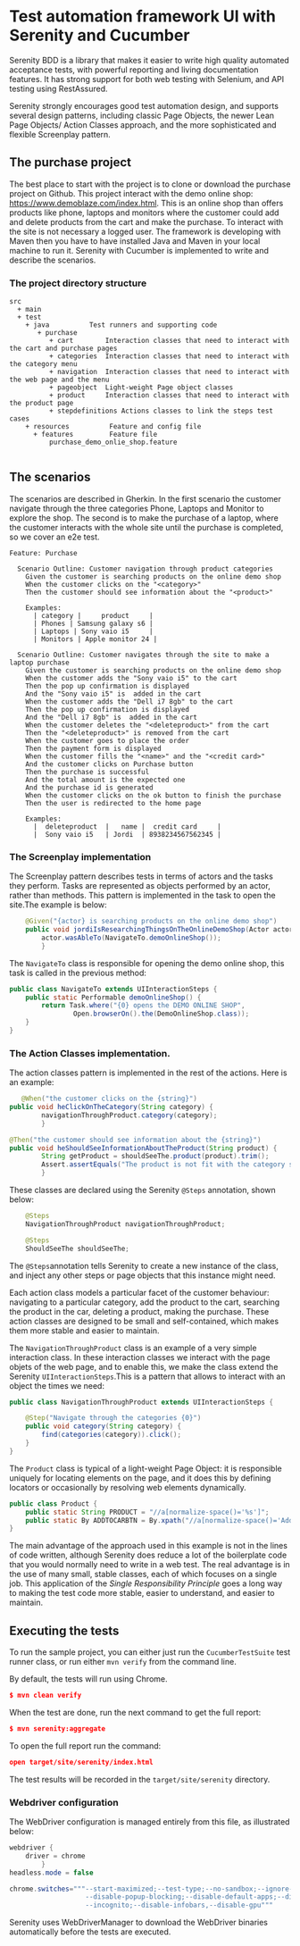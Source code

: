 # Test automation framework UI with Serenity and Cucumber

Serenity BDD is a library that makes it easier to write high quality automated acceptance tests, with powerful reporting and living documentation features. It has strong support for both web testing with Selenium, and API testing using RestAssured.

Serenity strongly encourages good test automation design, and supports several design patterns, including classic Page Objects, the newer Lean Page Objects/ Action Classes approach, and the more sophisticated and flexible Screenplay pattern.

## The purchase project
The best place to start with the project is to clone or download the purchase project on Github. This project interact with the demo online shop: https://www.demoblaze.com/index.html. This is an online shop than offers products like phone, laptops and monitors where the customer could add and delete products from the cart and make the purchase. To interact with the site is not necessary a logged user.
The framework is developing with Maven then you have to have installed Java and Maven in your local machine to run it.
Serenity with Cucumber is implemented to write and describe the scenarios.
### The project directory structure
```Gherkin
src
  + main
  + test
    + java          Test runners and supporting code
       + purchase
          + cart        Interaction classes that need to interact with the cart and purchase pages
          + categories  Interaction classes that need to interact with the category menu
          + navigation  Interaction classes that need to interact with the web page and the menu
          + pageobject  Light-weight Page object classes
          + product     Interaction classes that need to interact with the product page
          + stepdefinitions Actions classes to link the steps test cases
    + resources          Feature and config file
      + features         Feature file
          purchase_demo_onlie_shop.feature
             
```

## The scenarios
The scenarios are described in Gherkin. In the first scenario the customer navigate through the three categories Phone, Laptops and Monitor to explore the shop. The second is to make the purchase of a laptop, where the customer interacts with the whole site until the purchase is completed, so we cover an e2e test.

```Gherkin
Feature: Purchase

  Scenario Outline: Customer navigation through product categories
    Given the customer is searching products on the online demo shop
    When the customer clicks on the "<category>"
    Then the customer should see information about the "<product>"

    Examples:
      | category |     product     |
      | Phones | Samsung galaxy s6 |
      | Laptops | Sony vaio i5     |
      | Monitors | Apple monitor 24 |

  Scenario Outline: Customer navigates through the site to make a laptop purchase
    Given the customer is searching products on the online demo shop
    When the customer adds the "Sony vaio i5" to the cart
    Then the pop up confirmation is displayed
    And the "Sony vaio i5" is  added in the cart
    When the customer adds the "Dell i7 8gb" to the cart
    Then the pop up confirmation is displayed
    And the "Dell i7 8gb" is  added in the cart
    When the customer deletes the "<deleteproduct>" from the cart
    Then the "<deleteproduct>" is removed from the cart
    When the customer goes to place the order
    Then the payment form is displayed
    When the customer fills the "<name>" and the "<credit card>"
    And the customer clicks on Purchase button
    Then the purchase is successful
    And the total amount is the expected one
    And the purchase id is generated
    When the customer clicks on the ok button to finish the purchase
    Then the user is redirected to the home page

    Examples:
      |  deleteproduct  |   name |  credit card     |
      |  Sony vaio i5   | Jordi  | 8938234567562345 |
```

### The Screenplay implementation
The Screenplay pattern describes tests in terms of actors and the tasks they perform. Tasks are represented as objects performed by an actor, rather than methods. This pattern is implemented in the task to open the site.The example is below:
```java
    @Given("{actor} is searching products on the online demo shop")
    public void jordiIsResearchingThingsOnTheOnlineDemoShop(Actor actor) {
        actor.wasAbleTo(NavigateTo.demoOnlineShop());
        }
```

The `NavigateTo` class is responsible for opening the demo online shop, this task is called in the previous method:
```java
public class NavigateTo extends UIInteractionSteps {
    public static Performable demoOnlineShop() {
        return Task.where("{0} opens the DEMO ONLINE SHOP",
                Open.browserOn().the(DemoOnlineShop.class));
    }
}
```
### The Action Classes implementation.

The action classes pattern is implemented in the rest of the actions. Here is an example:

```java
   @When("the customer clicks on the {string}")
public void heClickOnTheCategory(String category) {
        navigationThroughProduct.category(category);
        }

@Then("the customer should see information about the {string}")
public void heShouldSeeInformationAboutTheProduct(String product) {
        String getProduct = shouldSeeThe.product(product).trim();
        Assert.assertEquals("The product is not fit with the category selected! Take a look!", product, getProduct);
        }
```

These classes are declared using the Serenity `@Steps` annotation, shown below:
```java
    @Steps
    NavigationThroughProduct navigationThroughProduct;

    @Steps
    ShouldSeeThe shouldSeeThe;
```

The `@Steps`annotation tells Serenity to create a new instance of the class, and inject any other steps or page objects that this instance might need.

Each action class models a particular facet of the customer behaviour: navigating to a particular category, add the product to the cart, searching the product in the car, deleting a product, making the purchase. These action classes are designed to be small and self-contained, which makes them more stable and easier to maintain.

The `NavigationThroughProduct` class is an example of a very simple interaction class. In these interaction classes we interact with the page objets of the web page, and to enable this, we make the class extend the Serenity `UIInteractionSteps`.This is a pattern that allows to interact with an object the times we need:
```java
public class NavigationThroughProduct extends UIInteractionSteps {

    @Step("Navigate through the categories {0}")
    public void category(String category) {
        find(categories(category)).click();
    }
}
```

The `Product` class is typical of a light-weight Page Object: it is responsible uniquely for locating elements on the page, and it does this by defining locators or occasionally by resolving web elements dynamically.
```java
public class Product {
    public static String PRODUCT = "//a[normalize-space()='%s']";
    public static By ADDTOCARBTN = By.xpath("//a[normalize-space()='Add to cart']");
}
```

The main advantage of the approach used in this example is not in the lines of code written, although Serenity does reduce a lot of the boilerplate code that you would normally need to write in a web test. The real advantage is in the use of many small, stable classes, each of which focuses on a single job. This application of the _Single Responsibility Principle_ goes a long way to making the test code more stable, easier to understand, and easier to maintain.

## Executing the tests
To run the sample project, you can either just run the `CucumberTestSuite` test runner class, or run either `mvn verify` from the command line.

By default, the tests will run using Chrome.
```json
$ mvn clean verify
```
When the test are done, run the next command to get the full report:
```json
$ mvn serenity:aggregate
```
To open the full report run the command:
```json
open target/site/serenity/index.html
```

The test results will be recorded in the `target/site/serenity` directory.

### Webdriver configuration
The WebDriver configuration is managed entirely from this file, as illustrated below:
```java
webdriver {
    driver = chrome
        }
headless.mode = false

chrome.switches="""--start-maximized;--test-type;--no-sandbox;--ignore-certificate-errors;
                   --disable-popup-blocking;--disable-default-apps;--disable-extensions-file-access-check;
                   --incognito;--disable-infobars,--disable-gpu"""

```
Serenity uses WebDriverManager to download the WebDriver binaries automatically before the tests are executed.


